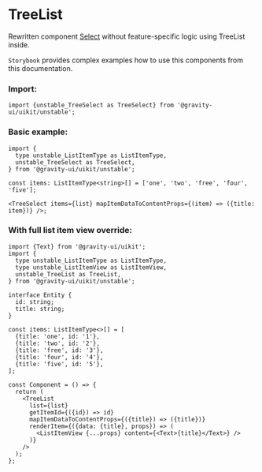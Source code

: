 # TreeList

Rewritten component [Select](https://preview.gravity-ui.com/uikit/?path=/docs/components-inputs-select--docs) without feature-specific logic using TreeList inside.

`Storybook` provides complex examples how to use this components from this documentation.

### Import:

```tsx
import {unstable_TreeSelect as TreeSelect} from '@gravity-ui/uikit/unstable';
```

### Basic example:

```tsx
import {
  type unstable_ListItemType as ListItemType,
  unstable_TreeSelect as TreeSelect,
} from '@gravity-ui/uikit/unstable';

const items: ListItemType<string>[] = ['one', 'two', 'free', 'four', 'five'];

<TreeSelect items={list} mapItemDataToContentProps={(item) => ({title: item})} />;
```

### With full list item view override:

```tsx
import {Text} from '@gravity-ui/uikit';
import {
  type unstable_ListItemType as ListItemType,
  type unstable_ListItemView as ListItemView,
  unstable_TreeList as TreeList,
} from '@gravity-ui/uikit/unstable';

interface Entity {
  id: string;
  title: string;
}

const items: ListItemType<>[] = [
  {title: 'one', id: '1'},
  {title: 'two', id: '2'},
  {title: 'free', id: '3'},
  {title: 'four', id: '4'},
  {title: 'five', id: '5'},
];

const Component = () => {
  return (
    <TreeList
      list={list}
      getItemId={({id}) => id}
      mapItemDataToContentProps={({title}) => ({title})}
      renderItem={({data: {title}, props}) => (
        <ListItemView {...props} content={<Text>{title}</Text>} />
      )}
    />
  );
};
```
